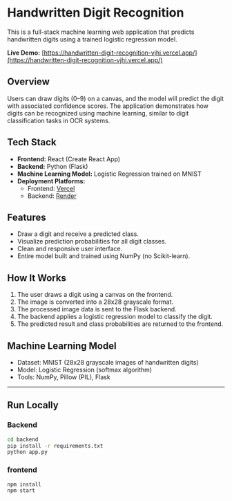 # Handwritten Digit Recognition

This is a full-stack machine learning web application that predicts handwritten digits using a trained logistic regression model.

**Live Demo:** [https://handwritten-digit-recognition-vjhi.vercel.app/](https://handwritten-digit-recognition-vjhi.vercel.app/)

## Overview

Users can draw digits (0–9) on a canvas, and the model will predict the digit with associated confidence scores. The application demonstrates how digits can be recognized using machine learning, similar to digit classification tasks in OCR systems.

## Tech Stack

- **Frontend:** React (Create React App)
- **Backend:** Python (Flask)
- **Machine Learning Model:** Logistic Regression trained on MNIST
- **Deployment Platforms:**
  - Frontend: [Vercel](https://vercel.com)
  - Backend: [Render](https://render.com)

## Features

- Draw a digit and receive a predicted class.
- Visualize prediction probabilities for all digit classes.
- Clean and responsive user interface.
- Entire model built and trained using NumPy (no Scikit-learn).

## How It Works

1. The user draws a digit using a canvas on the frontend.
2. The image is converted into a 28x28 grayscale format.
3. The processed image data is sent to the Flask backend.
4. The backend applies a logistic regression model to classify the digit.
5. The predicted result and class probabilities are returned to the frontend.

## Machine Learning Model

- Dataset: MNIST (28x28 grayscale images of handwritten digits)
- Model:  Logistic Regression (softmax algorithm)
- Tools: NumPy, Pillow (PIL), Flask
---

## Run Locally

### Backend

```bash
cd backend
pip install -r requirements.txt
python app.py
```

### frontend
```bash
npm install
npm start
```


